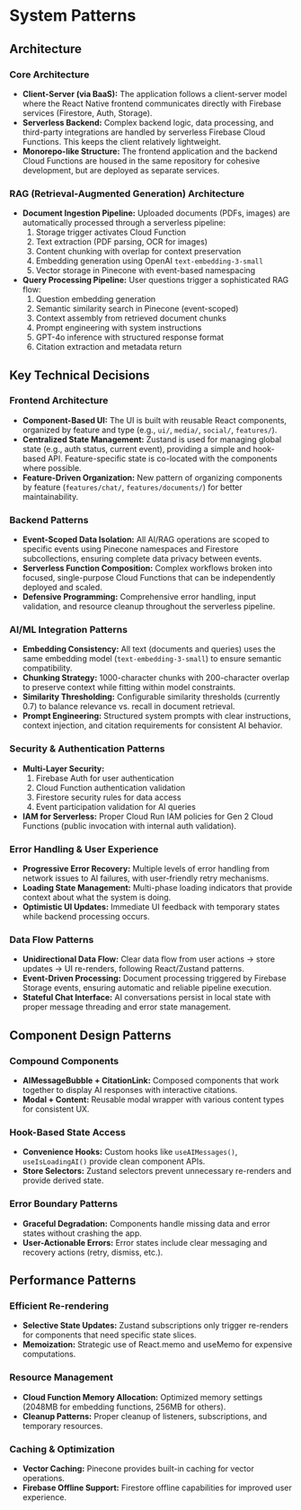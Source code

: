 # System Patterns

## Architecture

### **Core Architecture**
- **Client-Server (via BaaS):** The application follows a client-server model where the React Native frontend communicates directly with Firebase services (Firestore, Auth, Storage).
- **Serverless Backend:** Complex backend logic, data processing, and third-party integrations are handled by serverless Firebase Cloud Functions. This keeps the client relatively lightweight.
- **Monorepo-like Structure:** The frontend application and the backend Cloud Functions are housed in the same repository for cohesive development, but are deployed as separate services.

### **RAG (Retrieval-Augmented Generation) Architecture**
- **Document Ingestion Pipeline:** Uploaded documents (PDFs, images) are automatically processed through a serverless pipeline:
  1. Storage trigger activates Cloud Function
  2. Text extraction (PDF parsing, OCR for images)
  3. Content chunking with overlap for context preservation
  4. Embedding generation using OpenAI `text-embedding-3-small`
  5. Vector storage in Pinecone with event-based namespacing
- **Query Processing Pipeline:** User questions trigger a sophisticated RAG flow:
  1. Question embedding generation
  2. Semantic similarity search in Pinecone (event-scoped)
  3. Context assembly from retrieved document chunks
  4. Prompt engineering with system instructions
  5. GPT-4o inference with structured response format
  6. Citation extraction and metadata return

## Key Technical Decisions

### **Frontend Architecture**
- **Component-Based UI:** The UI is built with reusable React components, organized by feature and type (e.g., `ui/`, `media/`, `social/`, `features/`).
- **Centralized State Management:** Zustand is used for managing global state (e.g., auth status, current event), providing a simple and hook-based API. Feature-specific state is co-located with the components where possible.
- **Feature-Driven Organization:** New pattern of organizing components by feature (`features/chat/`, `features/documents/`) for better maintainability.

### **Backend Patterns**
- **Event-Scoped Data Isolation:** All AI/RAG operations are scoped to specific events using Pinecone namespaces and Firestore subcollections, ensuring complete data privacy between events.
- **Serverless Function Composition:** Complex workflows broken into focused, single-purpose Cloud Functions that can be independently deployed and scaled.
- **Defensive Programming:** Comprehensive error handling, input validation, and resource cleanup throughout the serverless pipeline.

### **AI/ML Integration Patterns**
- **Embedding Consistency:** All text (documents and queries) uses the same embedding model (`text-embedding-3-small`) to ensure semantic compatibility.
- **Chunking Strategy:** 1000-character chunks with 200-character overlap to preserve context while fitting within model constraints.
- **Similarity Thresholding:** Configurable similarity thresholds (currently 0.7) to balance relevance vs. recall in document retrieval.
- **Prompt Engineering:** Structured system prompts with clear instructions, context injection, and citation requirements for consistent AI behavior.

### **Security & Authentication Patterns**
- **Multi-Layer Security:** 
  1. Firebase Auth for user authentication
  2. Cloud Function authentication validation
  3. Firestore security rules for data access
  4. Event participation validation for AI queries
- **IAM for Serverless:** Proper Cloud Run IAM policies for Gen 2 Cloud Functions (public invocation with internal auth validation).

### **Error Handling & User Experience**
- **Progressive Error Recovery:** Multiple levels of error handling from network issues to AI failures, with user-friendly retry mechanisms.
- **Loading State Management:** Multi-phase loading indicators that provide context about what the system is doing.
- **Optimistic UI Updates:** Immediate UI feedback with temporary states while backend processing occurs.

### **Data Flow Patterns**
- **Unidirectional Data Flow:** Clear data flow from user actions → store updates → UI re-renders, following React/Zustand patterns.
- **Event-Driven Processing:** Document processing triggered by Firebase Storage events, ensuring automatic and reliable pipeline execution.
- **Stateful Chat Interface:** AI conversations persist in local state with proper message threading and error state management.

## Component Design Patterns

### **Compound Components**
- **AIMessageBubble + CitationLink:** Composed components that work together to display AI responses with interactive citations.
- **Modal + Content:** Reusable modal wrapper with various content types for consistent UX.

### **Hook-Based State Access**
- **Convenience Hooks:** Custom hooks like `useAIMessages()`, `useIsLoadingAI()` provide clean component APIs.
- **Store Selectors:** Zustand selectors prevent unnecessary re-renders and provide derived state.

### **Error Boundary Patterns**
- **Graceful Degradation:** Components handle missing data and error states without crashing the app.
- **User-Actionable Errors:** Error states include clear messaging and recovery actions (retry, dismiss, etc.).

## Performance Patterns

### **Efficient Re-rendering**
- **Selective State Updates:** Zustand subscriptions only trigger re-renders for components that need specific state slices.
- **Memoization:** Strategic use of React.memo and useMemo for expensive computations.

### **Resource Management**
- **Cloud Function Memory Allocation:** Optimized memory settings (2048MB for embedding functions, 256MB for others).
- **Cleanup Patterns:** Proper cleanup of listeners, subscriptions, and temporary resources.

### **Caching & Optimization**
- **Vector Caching:** Pinecone provides built-in caching for vector operations.
- **Firebase Offline Support:** Firestore offline capabilities for improved user experience. 
